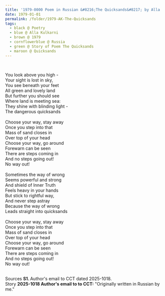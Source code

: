 ```yaml
---
title: '1979-0000 Poem in Russian &#8216;The Quicksands&#8217; by Alla Levitan (Kulkarni), Russia'
date: 1979-01-01
permalink: /folder/1979-AK-The-Quicksands
tags:
  - black @ Poetry
  - blue @ Alla Kulkarni
  - brown @ 1979
  - cornflowerblue @ Russia
  - green @ Story of Poem The Quicksands
  - maroon @ Quicksands
---
```


<br>

<p>
You look above you high -<br>
Your sight is lost in sky,<br>
You see beneath your feet<br>
All green and lovely land<br>
But further you should see<br>
Where land is meeting sea:<br>
They shine with blinding light -<br>
The dangerous quicksands<br>
<br>
Choose your way, stay away<br>
Once you step into that<br>
Mass of sand closes in<br>
Over top of your head<br>
Choose your way, go around<br>
Forewarn can be seen<br>
There are steps coming in<br>
And no steps going out!<br>
No way out!<br>
<br> 
Sometimes the way of wrong<br>
Seems powerful and strong<br>
And shield of Inner Truth<br>
Feels heavy in your hands<br>
But stick to rightful way,<br>
And never step astray<br>
Because the way of wrong<br>
Leads straight into quicksands<br>
<br>
Choose your way, stay away<br>
Once you step into that<br>
Mass of sand closes in<br>
Over top of your head<br>
Choose your way, go around<br>
Forewarn can be seen<br>
There are steps coming in<br>
And no steps going out!<br>
No way out!
</p>

<br>

<wave-list>
<list-title color="DarkSeaGreen" width="40">Sources</list-title>
  <list-item color="BlanchedAlmond"  width="280"><b>S1. </b> Author's email to CCT dated 2025-1018.</list-item>
</wave-list>

<br>

<wave-list>
<list-title color="DarkSeaGreen" width="25">Story</list-title>
  <list-item color="BlanchedAlmond"  width="280"><b>2025-1018 Author's email to to CCT:</b> "Originally written in Russian by me."</list-item>
</wave-list>